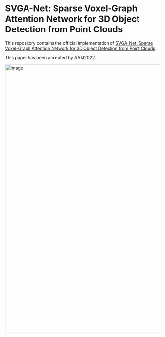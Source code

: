 # SVGA-Net: Sparse Voxel-Graph Attention Network for 3D Object Detection from Point Clouds
This repository contains the official implementation of [SVGA-Net: Sparse Voxel-Graph Attention Network for 3D Object Detection from Point Clouds](https://ojs.aaai.org/index.php/AAAI/article/view/19969) .

This paper has been accepted by AAAI2022.

<img width="871" alt="image" src="https://github.com/hithqd/SVGA-Net/assets/37433515/23c8d70c-ecb6-4ecd-8cff-a2c46c2546a7">
